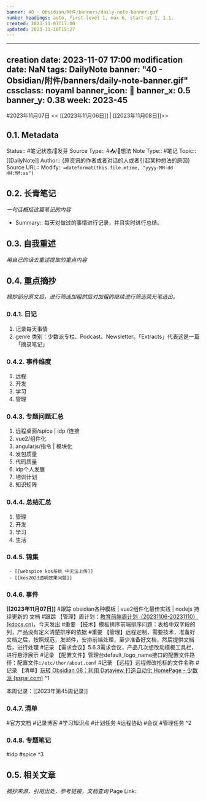 ```yaml
---
banner: 40 - Obsidian/附件/banners/daily-note-banner.gif
number headings: auto, first-level 1, max 6, start-at 1, 1.1.
created: 2023-11-07T17:00
updated: 2023-11-10T15:27
---
```

---
creation date: 2023-11-07 17:00
modification date: NaN
tags: DailyNote
banner: "40 - Obsidian/附件/banners/daily-note-banner.gif"
cssclass: noyaml
banner_icon: 💌
banner_x: 0.5
banner_y: 0.38
week: 2023-45
---

#2023年11月07日
<< [[2023年11月06日]] | [[2023年11月08日]]>>
## 0.1. Metadata
Status::    #笔记状态/🌱发芽
Source Type::  #📥/💭想法
Note Type::  #笔记
Topic:: [[DailyNote]]
Author:: {原资讯的作者或者对话的人或者引起某种想法的原因}
Source URL::
Modify:: `=dateformat(this.file.mtime, "yyyy-MM-dd HH:MM:ss")`
## 0.2. 长青笔记
*一句话概括这篇笔记的内容*
* Summary:: 每天对做过的事情进行记录，并且实时进行总结。
## 0.3. 自我重述
*用自己的话去重述提取的重点内容*
## 0.4. 重点摘抄
*摘抄部分原文后，进行筛选加粗然后对加粗的继续进行筛选荧光笔选出。*
### 0.4.1. 日记
1. 记录每天事情
2. genre 类别：少数派专栏、Podcast、Newsletter。「Extracts」代表这是一篇「摘录笔记」
### 0.4.2. 事件维度
1. 远程
2. 开发
3. 学习
4. 管理
### 0.4.3. 专题问题汇总
1. 远程桌面/spice | idp /连接
2. vue2/组件化
3. angularjs/指令 | 模块化
4. 发包质量
5. 代码质量
6. idp个人发展
7. 培训计划
8. 知识矩阵
### 0.4.4. 总结汇总
1. 管理
2. 开发
3. 学习
4. 生活
### 0.4.5. 锦集
```ad-col2
 - [[webspice kos系统 中无法上传]]
 - [[kos2023透明效果问题]]
```
### 0.4.6. 事件
**[[2023年11月07日]]**
#跟踪 obsidian各种模板 | vue2组件化最佳实践 | nodejs 持续更新的 文档
#跟踪 【管理】周计划：[教育前端周计划（20231106-20231110） (kdocs.cn)](https://www.kdocs.cn/l/cncngxEcagIY)，今天发出
#重要 【技术】模板排序前端排序问题：表格中双字段的列，产品没有定义清楚排序的依据
#重要 【管理】远程定制，需要技术，准备好文档之后，按照规范，发邮件，安排前端处理，至少准备好文档，然后提供文档后，进行处理
#记录 【需求会议】5.6.3需求会议，产品几次想改动模板工具栏，进行悬浮展示
#记录 【配置文件】管理台default_logo_name接口的配置文件路径：配置文件::`/etc/thor/about.conf`
#记录 【远程】远程修改抢标的文件名称
#记录 【清单】[玩转 Obsidian 08：利用 Dataview 打造自动化 HomePage - 少数派 (sspai.com)](https://ios.sspai.com/post/73958)
^1

本周记录：[[2023年第45周记录]]
### 0.4.7. 清单
#官方文档
#记录博客
#学习知识点
#计划任务
#远程协助
#会议
#管理任务
^2
### 0.4.8. 专题笔记
#idp
#spice
^3
## 0.5. 相关文章
*摘抄来源，引用出处，参考链接，文档查询*
Page Link::  
